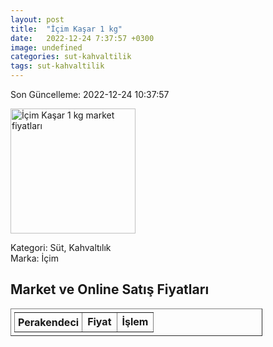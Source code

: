 ```yaml
---
layout: post
title:  "İçim Kaşar 1 kg"
date:   2022-12-24 7:37:57 +0300
image: undefined
categories: sut-kahvaltilik
tags: sut-kahvaltilik
---
```


Son Güncelleme: 2022-12-24 10:37:57

<img src="undefined" width="200" alt="İçim Kaşar 1 kg market fiyatları" />

Kategori: Süt, Kahvaltılık
<br />
Marka: İçim

<h2>Market ve Online Satış Fiyatları</h2>

<table border="1" style="padding: 5px;width:80%;">
  <tr>
    <td style="padding: 5px;"><strong>Perakendeci</strong></td>
    <td><strong>Fiyat</strong></td>
    <td><strong>İşlem</strong></td>
  </tr>
  
</table>
